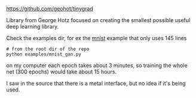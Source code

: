 https://github.com/geohot/tinygrad

Library from George Hotz focused on creating the smallest possible useful deep learning library.

Check the examples dir, for ex the [mnist](https://github.com/geohot/tinygrad/blob/c48fc47d01696ce9f82db7184794ad0b74e8a78f/examples/mnist_gan.py) example that only uses 145 lines

```
# from the root dir of the repo
python examples/mnist_gan.py
```

on my computer each epoch takes about 3 minutes, so training the whole net (300 epochs) would take about 15 hours.

I saw in the source that there is a metal interface, but no idea if it's being used.
